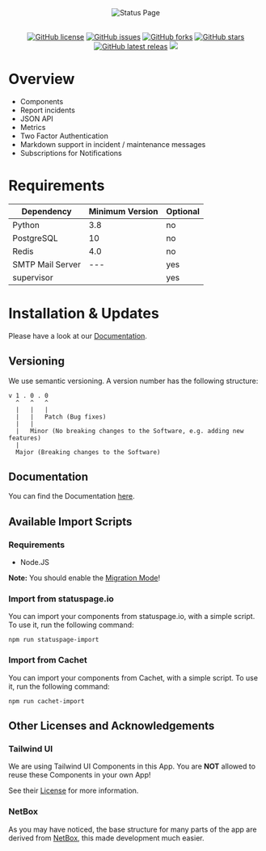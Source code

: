 <div align="center">
    <img alt="Status Page" src="https://cdn.herrtxbias.net/status-page/logo_gray/logo_small.png"></a>
</div>
<br />
<p align="center">
    <a href="https://github.com/Status-Page/Status-Page"><img alt="GitHub license" src="https://img.shields.io/github/license/Status-Page/Status-Page"></a>
    <a href="https://github.com/Status-Page/Status-Page/issues"><img alt="GitHub issues" src="https://img.shields.io/github/issues/Status-Page/Status-Page"></a>
    <a href="https://github.com/Status-Page/Status-Page/network"><img alt="GitHub forks" src="https://img.shields.io/github/forks/Status-Page/Status-Page"></a>
    <a href="https://github.com/Status-Page/Status-Page/stargazers"><img alt="GitHub stars" src="https://img.shields.io/github/stars/Status-Page/Status-Page"></a>
    <a href="https://github.com/Status-Page/Status-Page/releases"><img alt="GitHub latest releas" src="https://img.shields.io/github/release/Status-Page/Status-Page"></a>
    <a href="https://www.codacy.com/gh/Status-Page/Status-Page/dashboard?utm_source=github.com&amp;utm_medium=referral&amp;utm_content=Status-Page/Status-Page&amp;utm_campaign=Badge_Grade"><img src="https://app.codacy.com/project/badge/Grade/250b53ad99ca432cbac8d761a975b34d"/></a>
</p>

# Overview
- Components
- Report incidents
- JSON API
- Metrics
- Two Factor Authentication
- Markdown support in incident / maintenance messages
- Subscriptions for Notifications

# Requirements
| Dependency       | Minimum Version | Optional |
|------------------|-----------------|----------|
| Python           | 3.8             | no       |
| PostgreSQL       | 10              | no       |
| Redis            | 4.0             | no       |
| SMTP Mail Server | ---             | yes      |
| supervisor       |                 | yes      |

# Installation & Updates
Please have a look at our [Documentation](https://status-page-docs.netlify.app/docs/main/installation/installing).

## Versioning
We use semantic versioning. A version number has the following structure:
````
v 1 . 0 . 0
  ^   ^   ^
  |   |   |
  |   |   Patch (Bug fixes)
  |   |
  |   Minor (No breaking changes to the Software, e.g. adding new features)
  |
  Major (Breaking changes to the Software)
````

## Documentation
You can find the Documentation [here](https://status-page-docs.netlify.app/).

## Available Import Scripts
### Requirements
- Node.JS

**Note:** You should enable the [Migration Mode](https://github.com/Status-Page/Status-Page/blob/bdeae330a40c88c33d85cd20063cca4a01f66730/.env.example#L15)!

### Import from statuspage.io
You can import your components from statuspage.io, with a simple script.
To use it, run the following command:
``` shell
npm run statuspage-import
```

### Import from Cachet
You can import your components from Cachet, with a simple script.
To use it, run the following command:
``` shell
npm run cachet-import
```

## Other Licenses and Acknowledgements
### Tailwind UI
We are using Tailwind UI Components in this App. You are **NOT** allowed to reuse these Components in your own App!

See their [License](https://www.notion.so/Tailwind-UI-License-644418bb34ad4fa29aac9b82e956a867) for more information.

### NetBox
As you may have noticed, the base structure for many parts of the app are derived
from [NetBox](https://github.com/netbox-community/netbox), this made development much easier.
